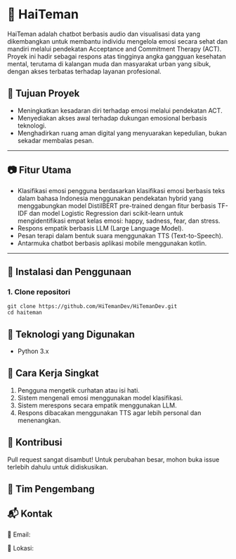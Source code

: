 # 💬 HaiTeman

HaiTeman adalah chatbot berbasis audio dan visualisasi data yang dikembangkan untuk membantu individu mengelola emosi secara sehat dan mandiri melalui pendekatan Acceptance and Commitment Therapy (ACT). Proyek ini hadir sebagai respons atas tingginya angka gangguan kesehatan mental, terutama di kalangan muda dan masyarakat urban yang sibuk, dengan akses terbatas terhadap layanan profesional.

## 📌 Tujuan Proyek

- Meningkatkan kesadaran diri terhadap emosi melalui pendekatan ACT.
- Menyediakan akses awal terhadap dukungan emosional berbasis teknologi.
- Menghadirkan ruang aman digital yang menyuarakan kepedulian, bukan sekadar membalas pesan.

---

## 📷 Fitur Utama

- Klasifikasi emosi pengguna berdasarkan klasifikasi emosi berbasis teks dalam bahasa Indonesia menggunakan pendekatan hybrid yang menggabungkan model DistilBERT pre-trained dengan fitur berbasis TF-IDF dan model Logistic Regression dari scikit-learn untuk mengidentifikasi empat kelas emosi: happy, sadness, fear, dan stress.
- Respons empatik berbasis LLM (Large Language Model).
- Pesan terapi dalam bentuk suara menggunakan TTS (Text-to-Speech).
- Antarmuka chatbot berbasis aplikasi mobile menggunakan kotlin.

---

## 🚀 Instalasi dan Penggunaan

### 1. Clone repositori

```
git clone https://github.com/HiTemanDev/HiTemanDev.git
cd haiteman
```

## 🧰 Teknologi yang Digunakan
 - Python 3.x

## 🧪 Cara Kerja Singkat
1. Pengguna mengetik curhatan atau isi hati.
2. Sistem mengenali emosi menggunakan model klasifikasi.
3. Sistem merespons secara empatik menggunakan LLM.
4. Respons dibacakan menggunakan TTS agar lebih personal dan menenangkan.

## 🤝 Kontribusi
Pull request sangat disambut! Untuk perubahan besar, mohon buka issue terlebih dahulu untuk didiskusikan.

## 👤 Tim Pengembang

## 📬 Kontak
📧 Email: 

📍 Lokasi: 
